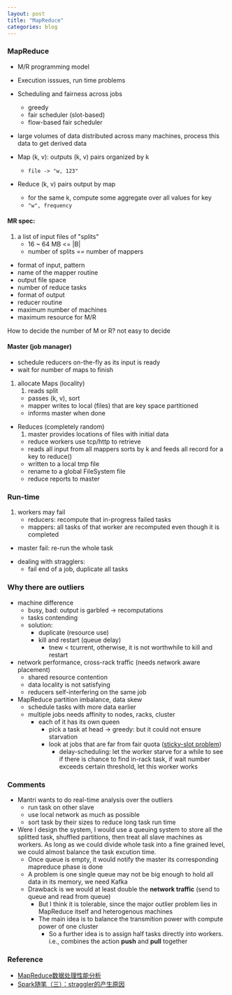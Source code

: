 ```yaml
---
layout: post
title: "MapReduce"
categories: blog
---
```


### MapReduce
* M/R programming model
* Execution isssues, run time problems
* Scheduling and fairness across jobs
    * greedy
    * fair scheduler (slot-based)
    * flow-based fair scheduler

* large volumes of data distributed across many machines, process this data to get derived data

* Map (k, v): outputs (k, v) pairs organized by k
    * `file -> "w, 123"`
* Reduce (k, v) pairs output by map
    * for the same k, compute some aggregate over all values for key
    * `"w", frequency`

#### MR spec:
1. a list of input files of "splits"
    * 16 ~ 64 MB <= |B|
    * number of splits == number of mappers
- format of input, pattern
- name of the mapper routine
- output file space
- number of reduce tasks
- format of output
- reducer routine
- maximum number of machines
- maximum resource for M/R

How to decide the number of M or R? not easy to decide

#### Master (job manager)
* schedule reducers on-the-fly as its input is ready
* wait for number of maps to finish
1. allocate Maps (locality)
    1. reads split
    - passes (k, v), sort
    - mapper writes to local (files) that are key space partitioned
    - informs master when done
- Reduces (completely random)
    1. master provides locations of files with initial data
    * reduce workers use tcp/http to retrieve
    * reads all input from all mappers sorts by k and feeds all record for a key to reduce()
    * written to a local tmp file
    * rename to a global FileSystem file
    * reduce reports to master

### Run-time
1. workers may fail
    * reducers: recompute that in-progress failed tasks
    * mappers: all tasks of that worker are recomputed even though it is completed
* master fail: re-run the whole task
- dealing with stragglers:
    * fail end of a job, duplicate all tasks


### Why there are outliers
* machine difference
    * busy, bad: output is garbled -> recomputations
    * tasks contending
    * solution:
        * duplicate (resource use)
        * kill and restart (queue delay)
            * tnew < tcurrent, otherwise, it is not worthwhile to kill and restart
* network performance, cross-rack traffic (needs network aware placement)
    * shared resource contention
    * data locality is not satisfying
    * reducers self-interfering on the same job
* MapReduce partition imbalance, data skew
    * schedule tasks with more data earlier
    * multiple jobs needs affinity to nodes, racks, cluster
        * each of it has its own queen
            * pick a task at head -> greedy: but it could not ensure starvation
            * look at jobs that are far from fair quota ([sticky-slot problem](http://people.csail.mit.edu/matei/talks/2009/msr_mapreduce_scheduling.pdf))
                * delay-scheduling: let the worker starve for a while to see if there is chance to find in-rack task, if wait number exceeds certain threshold, let this worker works

### Comments
* Mantri wants to do real-time analysis over the outliers
    * run task on other slave
    * use local network as much as possible
    * sort task by their sizes to reduce long task run time
* Were I design the system, I would use a queuing system to store all the splitted task, shuffled partitions, then treat all slave machines as workers. As long as we could divide whole task into a fine grained level, we could almost balance the task excution time.
    * Once queue is empty, it would notify the master its corresponding mapreduce phase is done
    * A problem is one single queue may not be big enough to hold all data in its memory, we need Kafka
    * Drawback is we would at least double the **network traffic** (send to queue and read from queue)
        * But I think it is tolerable, since the major outlier problem lies in MapReduce itself and heterogenous machines
        * The main idea is to balance the transmition power with compute power of one cluster
            * So a further idea is to assign half tasks directly into workers. i.e., combines the action **push** and **pull** together

### Reference
* [MapReduce数据处理性能分析](http://zhangjunhd.github.io/2013/09/26/mr2.html)
* [Spark随笔（三）：straggler的产生原因](http://www.cnblogs.com/zx247549135/p/3977725.html)
